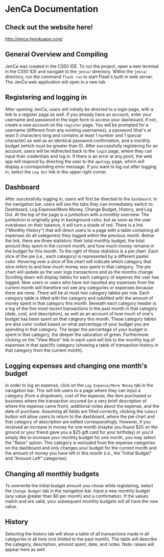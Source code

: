 # JenCa Documentation

## Check out the website here!
http://jenca.herokuapp.com/

## General Overview and Compiling
JenCa was created in the CS50 IDE. To run the project, open a new terminal in the CS50 IDE and navigate to the ```jenca/``` directory. Within the ```jenca/``` directory, run the command ```flask run``` to start Flask's built-in web server. The JenCa web application will open in a new tab.

## Registering and logging in
After opening JenCa, users will initially be directed to a login page, with a link to a register page as well.
If you already have an account, enter your username and password in the login form to access your dashboard.
If not, create a new account on the ```register``` page. You will be prompted for a username (different from any existing usernames), a password (that's at least 5 characters long and contains at least 1 number and 1 special character) as well as an identical password confirmation, and a monthly budget (which must be greater than 0). After successfully registering for an account, users will be redirected back to the ```login``` page, where they can input their credentials and log in.
If there is an error at any point, the web app will respond by directing the user to the ```apology``` page, which will display a corresponding error message.
If you want to log out after logging in, select the ```Log Out``` link in the upper right corner.

## Dashboard
After successfully logging in, users will first be directed to the ```dashboard```. In the navigation bar, users will see the tabs they can immediately switch to: Dashboard, Log Expense/More Money, Change Budget, History, and Log Out.
At the top of the page is a jumbotron with a monthly overview. The jumbotron is originally grey in background color, but as soon as the user overdraws on their balance, it will turn a shade of red.
There is a link ("Monthly History") that will direct users to a page with a table containing all expenses (in all categories) they logged within the previous month. Below the link, there are three statistics: their total monthly budget, the total amount they spent in the current month, and how much money remains in the budget for this month.
To the right of these statistics is a pie chart. Each slice of the pie (i.e., each category) is represented by a different pastel color. Hovering over a slice of the chart will indicate which category that slice refers to and how much money was spent in that category. The pie chart will update as the user logs transactions and as the months change.
Scrolling down will display tables for each category of expense the user has logged. New users or users who have not inputted any expenses from the current month will therefore not see any categories or expenses because there are none. There will be at most two category tables per row. Each category table is titled with the category and subtitled with the amount of money spent in that category this month.
Beneath each category header is a log of the five most recent transactions in the past month in that category (date, cost, and description), as well as an account of how much of one's budget has been spent on that catgeory this month. These category tables are also color coded based on what percentage of your budget you are spending in that category. The larger the percentage of your budget is spent in that category, the deeper the saturation of green. Furthermore clicking on the "View More" link in each card will link to the monthly log of expenses in that specific category (showing a table of transaction history in that category from the current month).

## Logging expenses and changing one month's budget
In order to log an expense, click on the ```Log Expense/More Money``` tab in the navigation bar. This will link users to a page where they can input a category (from a dropdown), cost of the expense, the item purchased or business where the transaction occured (or a very brief description of where the expense came from), additional notes about the expense, and the date of purchase. Assuming all fields are filled correctly, clicking the ```Submit``` button will allow users to return to the dashboard, where the pie chart and that category of description are edited correspondingly.
However, if you received an increase in money for one month (maybe you found $20 on the ground or your friend gave you a $25 gift card for your birthday) or you'd simply like to increase your monthly budget for one month, you may select the "Raise" option. This category is excluded from the expense categories on the dashboard and only changes your budget for the current month and the amount of money you have left in this month (i.e., the "Initial Budget" and "Amount Left" categories).

## Changing all monthly budgets
To overwrite the initial budget amount you chose while registering, select the ```Change Budget``` tab in the navigation bar. Input a new monthly budget (any value greater than $0 per month) and a confirmation. If the values match and are valid, your subsequent monthly budgets will all have the new value.

## History
Selecting the history tab will show a table of all transactions made in all categories in all time (not limited to the past month). The table will describe the category, description, amount spent, date, and notes.
Note: raises will appear here as well.
